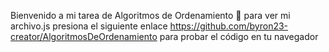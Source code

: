 Bienvenido a mi tarea de Algoritmos de Ordenamiento 🥳 para ver mi archivo.js 
presiona el siguiente enlace 
https://github.com/byron23-creator/AlgoritmosDeOrdenamiento
para probar el código en tu navegador
